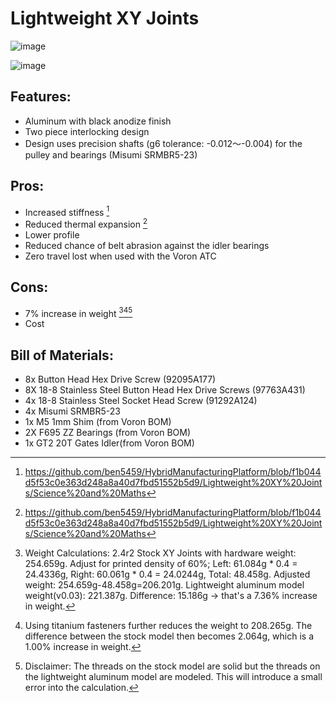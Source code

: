 # Lightweight XY Joints
![image](https://user-images.githubusercontent.com/104525636/180825709-c3f8d177-cb0b-4fe8-80d7-bf65cd441394.png)

![image](https://user-images.githubusercontent.com/104525636/179417942-0a88ca0e-ee5f-4aaa-84ac-57b2c0bef763.png)

## Features:
- Aluminum with black anodize finish
- Two piece interlocking design 
- Design uses precision shafts (g6 tolerance: -0.012～-0.004) for the pulley and bearings (Misumi SRMBR5-23)	

## Pros: 
- Increased stiffness [^1]
- Reduced thermal expansion [^1] 
- Lower profile 
- Reduced chance of belt abrasion against the idler bearings
- Zero travel lost when used with the Voron ATC

## Cons: 
- 7% increase in weight [^2][^3][^4]
- Cost


## Bill of Materials:
- 8x Button Head Hex Drive Screw (92095A177)
- 8X 18-8 Stainless Steel Button Head Hex Drive Screws (97763A431)
- 4x 18-8 Stainless Steel Socket Head Screw (91292A124)
- 4x Misumi SRMBR5-23
- 1x M5 1mm Shim (from Voron BOM)
- 2X F695 ZZ Bearings (from Voron BOM)
- 1x GT2 20T Gates Idler(from Voron BOM)






[^1]: https://github.com/ben5459/HybridManufacturingPlatform/blob/f1b044d5f53c0e363d248a8a40d7fbd51552b5d9/Lightweight%20XY%20Joints/Science%20and%20Maths


[^2]: Weight Calculations: 2.4r2 Stock XY Joints with hardware weight: 254.659g. Adjust for printed density of 60%; Left: 61.084g * 0.4 = 24.4336g, Right: 60.061g * 0.4 = 24.0244g, Total: 48.458g. Adjusted weight: 254.659g-48.458g=206.201g. Lightweight aluminum model weight(v0.03): 221.387g. Difference: 15.186g -> that's a 7.36% increase in weight.

[^3]: Using titanium fasteners further reduces the weight to 208.265g. The difference between the stock model then becomes 2.064g, which is a 1.00% increase in weight.

[^4]: Disclaimer: The threads on the stock model are solid but the threads on the lightweight aluminum model are modeled. This will introduce a small error into the calculation.
